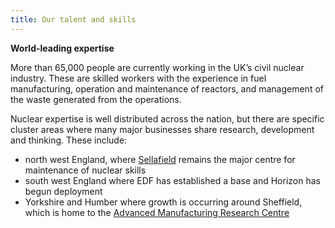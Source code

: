 ```yaml
---
title: Our talent and skills
---
```


**World-leading expertise**

More than 65,000 people are currently working in the UK’s civil nuclear industry. These are skilled workers with the experience in fuel manufacturing, operation and maintenance of reactors, and management of the waste generated from the operations.  

Nuclear expertise is well distributed across the nation, but there are specific cluster areas where many major businesses  share research, development and thinking. These include: 

- north west England, where [Sellafield](http://www.sellafieldsites.com/) remains the major centre for maintenance of nuclear skills
- south west England where EDF has established a base and Horizon has begun deployment
- Yorkshire and Humber where growth is occurring around Sheffield, which is home to the [Advanced Manufacturing Research Centre](http://www.amrc.co.uk/)

